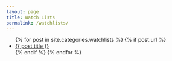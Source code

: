 ```yaml
---
layout: page
title: Watch Lists
permalink: /watchlists/
---
```


<ul>
  {% for post in site.categories.watchlists %}
    {% if post.url %}
      <li>
        <a href="{{ post.url }}" target="_blank">
          {{ post.title }}
        </a>
      </li>
    {% endif %}
  {% endfor %}
</ul>
